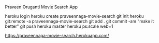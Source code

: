 Praveen Oruganti Movie Search App

heroku login
heroku create praveennaga-movie-search
git init
heroku git:remote -a praveennaga-movie-search
git add .
git commit -am "make it better"
git push heroku master
heroku ps:scale web=1

 https://praveennaga-movie-search.herokuapp.com/